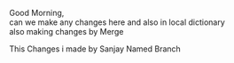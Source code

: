 Good Morning, <br>
can we make any changes here and also in local dictionary
<br>
also making changes by Merge



This Changes i made by Sanjay Named Branch